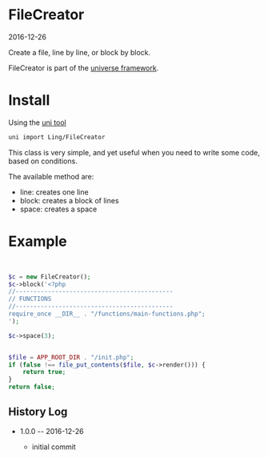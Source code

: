 FileCreator
================
2016-12-26



Create a file, line by line, or block by block.


FileCreator is part of the [universe framework](https://github.com/karayabin/universe-snapshot).


Install
=============


Using the [uni tool](https://github.com/lingtalfi/universe-naive-importer)
```bash
uni import Ling/FileCreator
```



This class is very simple, and yet useful when you need to write some code, based
on conditions.

The available method are:

- line: creates one line
- block: creates a block of lines
- space: creates a space 


Example
============
```php


$c = new FileCreator();
$c->block('<?php
//--------------------------------------------
// FUNCTIONS
//--------------------------------------------
require_once __DIR__ . "/functions/main-functions.php";
');

$c->space(3);


$file = APP_ROOT_DIR . "/init.php";
if (false !== file_put_contents($file, $c->render())) {
    return true;
}
return false;


```
    
    


History Log
------------------
    
- 1.0.0 -- 2016-12-26

    - initial commit